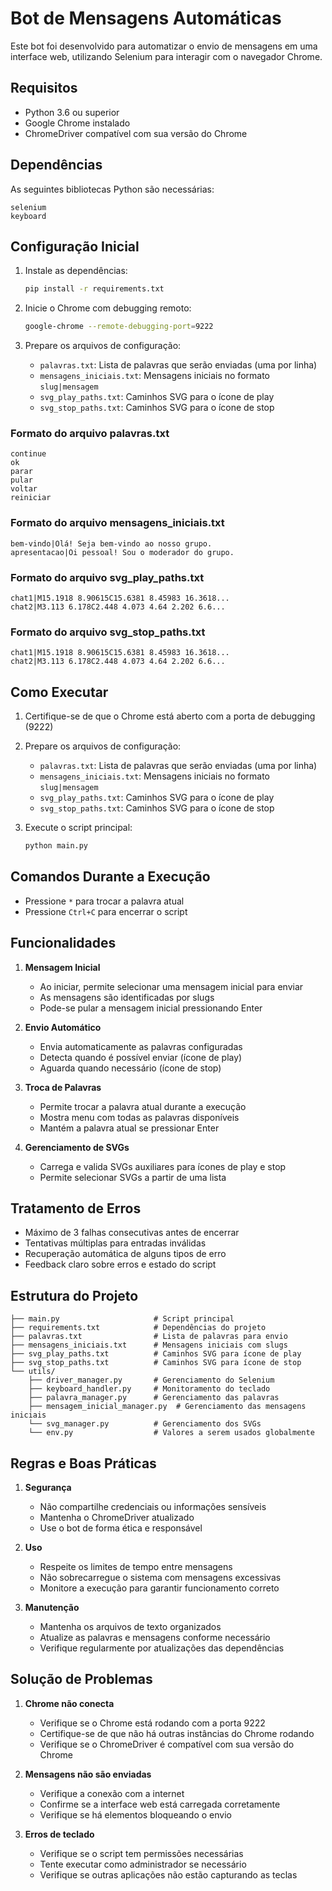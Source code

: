 # Bot de Mensagens Automáticas

Este bot foi desenvolvido para automatizar o envio de mensagens em uma interface web, utilizando Selenium para interagir com o navegador Chrome.

## Requisitos

- Python 3.6 ou superior
- Google Chrome instalado
- ChromeDriver compatível com sua versão do Chrome

## Dependências

As seguintes bibliotecas Python são necessárias:

```text
selenium
keyboard
```

## Configuração Inicial

1. Instale as dependências:

   ```bash
   pip install -r requirements.txt
   ```

2. Inicie o Chrome com debugging remoto:

   ```bash
   google-chrome --remote-debugging-port=9222
   ```

3. Prepare os arquivos de configuração:

   - `palavras.txt`: Lista de palavras que serão enviadas (uma por linha)
   - `mensagens_iniciais.txt`: Mensagens iniciais no formato `slug|mensagem`
   - `svg_play_paths.txt`: Caminhos SVG para o ícone de play
   - `svg_stop_paths.txt`: Caminhos SVG para o ícone de stop

### Formato do arquivo palavras.txt

```text
continue
ok
parar
pular
voltar
reiniciar
```

### Formato do arquivo mensagens_iniciais.txt

```text
bem-vindo|Olá! Seja bem-vindo ao nosso grupo.
apresentacao|Oi pessoal! Sou o moderador do grupo.
```

### Formato do arquivo svg_play_paths.txt

```text
chat1|M15.1918 8.90615C15.6381 8.45983 16.3618...
chat2|M3.113 6.178C2.448 4.073 4.64 2.202 6.6...
```

### Formato do arquivo svg_stop_paths.txt

```text
chat1|M15.1918 8.90615C15.6381 8.45983 16.3618...
chat2|M3.113 6.178C2.448 4.073 4.64 2.202 6.6...
```

## Como Executar

1. Certifique-se de que o Chrome está aberto com a porta de debugging (9222)

2. Prepare os arquivos de configuração:
   - `palavras.txt`: Lista de palavras que serão enviadas (uma por linha)
   - `mensagens_iniciais.txt`: Mensagens iniciais no formato `slug|mensagem`
   - `svg_play_paths.txt`: Caminhos SVG para o ícone de play
   - `svg_stop_paths.txt`: Caminhos SVG para o ícone de stop

3. Execute o script principal:

   ```bash
   python main.py
   ```

## Comandos Durante a Execução

- Pressione `*` para trocar a palavra atual
- Pressione `Ctrl+C` para encerrar o script

## Funcionalidades

1. **Mensagem Inicial**
   - Ao iniciar, permite selecionar uma mensagem inicial para enviar
   - As mensagens são identificadas por slugs
   - Pode-se pular a mensagem inicial pressionando Enter

2. **Envio Automático**
   - Envia automaticamente as palavras configuradas
   - Detecta quando é possível enviar (ícone de play)
   - Aguarda quando necessário (ícone de stop)

3. **Troca de Palavras**
   - Permite trocar a palavra atual durante a execução
   - Mostra menu com todas as palavras disponíveis
   - Mantém a palavra atual se pressionar Enter

4. **Gerenciamento de SVGs**
   - Carrega e valida SVGs auxiliares para ícones de play e stop
   - Permite selecionar SVGs a partir de uma lista

## Tratamento de Erros

- Máximo de 3 falhas consecutivas antes de encerrar
- Tentativas múltiplas para entradas inválidas
- Recuperação automática de alguns tipos de erro
- Feedback claro sobre erros e estado do script

## Estrutura do Projeto

```files
├── main.py                     # Script principal
├── requirements.txt            # Dependências do projeto
├── palavras.txt                # Lista de palavras para envio
├── mensagens_iniciais.txt      # Mensagens iniciais com slugs
├── svg_play_paths.txt          # Caminhos SVG para ícone de play
├── svg_stop_paths.txt          # Caminhos SVG para ícone de stop
└── utils/
    ├── driver_manager.py       # Gerenciamento do Selenium
    ├── keyboard_handler.py     # Monitoramento do teclado
    ├── palavra_manager.py      # Gerenciamento das palavras
    ├── mensagem_inicial_manager.py  # Gerenciamento das mensagens iniciais
    └── svg_manager.py          # Gerenciamento dos SVGs
    └── env.py                  # Valores a serem usados globalmente
```

## Regras e Boas Práticas

1. **Segurança**
   - Não compartilhe credenciais ou informações sensíveis
   - Mantenha o ChromeDriver atualizado
   - Use o bot de forma ética e responsável

2. **Uso**
   - Respeite os limites de tempo entre mensagens
   - Não sobrecarregue o sistema com mensagens excessivas
   - Monitore a execução para garantir funcionamento correto

3. **Manutenção**
   - Mantenha os arquivos de texto organizados
   - Atualize as palavras e mensagens conforme necessário
   - Verifique regularmente por atualizações das dependências

## Solução de Problemas

1. **Chrome não conecta**
   - Verifique se o Chrome está rodando com a porta 9222
   - Certifique-se de que não há outras instâncias do Chrome rodando
   - Verifique se o ChromeDriver é compatível com sua versão do Chrome

2. **Mensagens não são enviadas**
   - Verifique a conexão com a internet
   - Confirme se a interface web está carregada corretamente
   - Verifique se há elementos bloqueando o envio

3. **Erros de teclado**
   - Verifique se o script tem permissões necessárias
   - Tente executar como administrador se necessário
   - Verifique se outras aplicações não estão capturando as teclas
